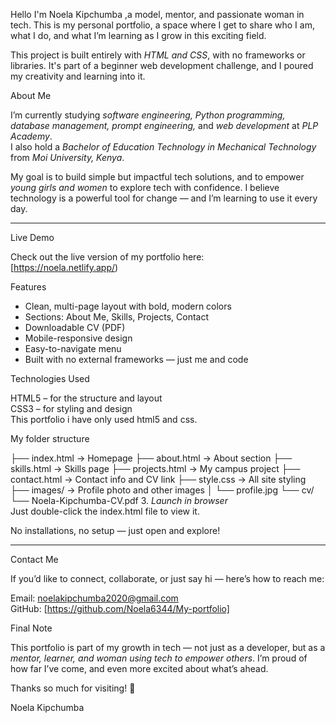 Hello
I'm Noela Kipchumba ,a model, mentor, and passionate woman in tech. This is my personal portfolio, a space where I get to share who I am, what I do, and what I’m learning as I grow in this exciting field.

This project is built entirely with *HTML and CSS*, with no frameworks or libraries. It's part of a beginner web development challenge, and I poured my creativity and learning into it.



 About Me

I’m currently studying *software engineering, Python programming, database management, prompt engineering,* and *web development* at *PLP Academy*.  
I also hold a *Bachelor of Education Technology in Mechanical Technology* from *Moi University, Kenya*.

My goal is to build simple but impactful tech solutions, and to empower *young girls and women* to explore tech with confidence. I believe technology is a powerful tool for change — and I’m learning to use it every day.

---

 Live Demo

 Check out the live version of my portfolio here:  
 [https://noela.netlify.app/)  



 Features

- Clean, multi-page layout with bold, modern colors  
- Sections: About Me, Skills, Projects, Contact  
- Downloadable CV (PDF)  
- Mobile-responsive design  
- Easy-to-navigate menu  
- Built with no external frameworks — just me and code

 Technologies Used

HTML5 – for the structure and layout  
CSS3 – for styling and design  
This portfolio i have only used html5 and css.

My folder structure

├── index.html             → Homepage
├── about.html             → About section
├── skills.html            → Skills page
├── projects.html          → My campus project
├── contact.html           → Contact info and CV link
├── style.css              → All site styling
├── images/                → Profile photo and other images
│   └── profile.jpg
└── cv/
└── Noela-Kipchumba-CV.pdf
3. *Launch in browser*  
Just double-click the index.html file to view it.

No installations, no setup — just open and explore!

---

 Contact Me

If you’d like to connect, collaborate, or just say hi — here’s how to reach me:

Email: noelakipchumba2020@gmail.com  
   GitHub: [https://github.com/Noela6344/My-portfolio]  


 Final Note

This portfolio is part of my growth in tech — not just as a developer, but as a *mentor, learner, and woman using tech to empower others*. I’m proud of how far I’ve come, and even more excited about what’s ahead.

Thanks so much for visiting! 💜

 Noela Kipchumba
